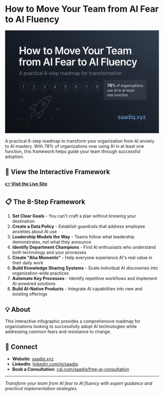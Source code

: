 # How to Move Your Team from AI Fear to AI Fluency

![AI Adoption Framework Preview](assets/images/ai-adoption-preview.png)

A practical 8-step roadmap to transform your organization from AI anxiety to AI mastery. With 78% of organizations now using AI in at least one function, this framework helps guide your team through successful adoption.

## 🚀 View the Interactive Framework

**[👉 Visit the Live Site](https://saadiq.github.io/organizational-ai-adoption/)**

## 📋 The 8-Step Framework

1. **Set Clear Goals** - You can't craft a plan without knowing your destination
2. **Create a Data Policy** - Establish guardrails that address employee anxieties about AI use
3. **Leadership Models the Way** - Teams follow what leadership demonstrates, not what they announce
4. **Identify Department Champions** - Find AI enthusiasts who understand both technology and your processes
5. **Create "Aha Moments"** - Help everyone experience AI's real value in their daily work
6. **Build Knowledge Sharing Systems** - Scale individual AI discoveries into organization-wide practices
7. **Automate Key Processes** - Identify repetitive workflows and implement AI-powered solutions
8. **Build AI-Native Products** - Integrate AI capabilities into new and existing offerings

## 💡 About

This interactive infographic provides a comprehensive roadmap for organizations looking to successfully adopt AI technologies while addressing common fears and resistance to change.

## 🔗 Connect

- **Website**: [saadiq.xyz](https://saadiq.xyz)
- **LinkedIn**: [linkedin.com/in/saadiq](https://www.linkedin.com/in/saadiq/)
- **Book a Consultation**: [cal.com/saadiq/free-ai-consultation](https://cal.com/saadiq/free-ai-consultation)

---

*Transform your team from AI fear to AI fluency with expert guidance and practical implementation strategies.* 